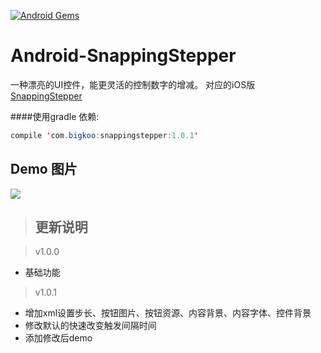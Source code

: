 [![Android Gems](http://www.android-gems.com/badge/saiwu-bigkoo/Android-SnappingStepper.svg?branch=master)](http://www.android-gems.com/lib/saiwu-bigkoo/Android-SnappingStepper)

# Android-SnappingStepper
一种漂亮的UI控件，能更灵活的控制数字的增减。
对应的iOS版 [SnappingStepper](https://github.com/yannickl/SnappingStepper)

####使用gradle 依赖:
```java
compile 'com.bigkoo:snappingstepper:1.0.1'
```

## Demo 图片
![](https://github.com/saiwu-bigkoo/Android-SnappingStepper/blob/master/preview/snappingstepperdemo.gif)

>## 更新说明

>v1.0.0 
 - 基础功能  <br />

>v1.0.1 
 - 增加xml设置步长、按钮图片、按钮资源、内容背景、内容字体、控件背景<br />
 - 修改默认的快速改变触发间隔时间<br />
 - 添加修改后demo  <br />
